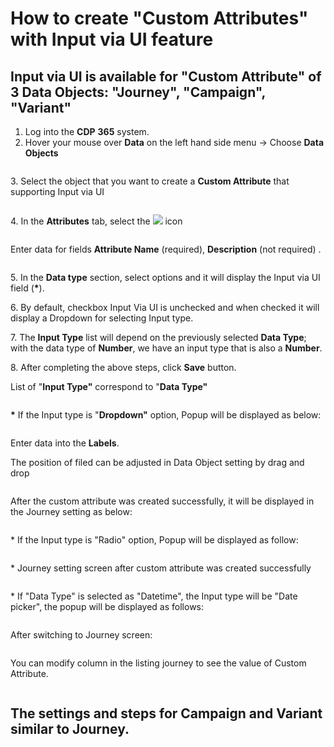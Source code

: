 # How to create "Custom Attributes" with Input via UI feature

## Input via UI is available for "Custom Attribute" of 3 Data Objects: "Journey", "Campaign", "Variant"

1. Log into the **CDP** **365** system.
2. Hover your mouse over **Data** on the left hand side menu -> Choose **Data Objects**

<figure><img src="../../../.gitbook/assets/image (64).png" alt=""><figcaption></figcaption></figure>

3\. Select the object that you want to create a **Custom Attribute** that supporting Input via UI

<figure><img src="../../../.gitbook/assets/image (65).png" alt=""><figcaption></figcaption></figure>

4\. In the **Attributes** tab, select the ![](<../../../.gitbook/assets/image (2367).png>) icon

<figure><img src="../../../.gitbook/assets/image (66).png" alt=""><figcaption></figcaption></figure>

Enter data for fields **Attribute Name** (required), **Description** (not required) .

<figure><img src="../../../.gitbook/assets/image (68).png" alt=""><figcaption></figcaption></figure>

5\. In the **Data type** section, select options and it will display the Input via UI field (**\***).&#x20;

6\. By default, checkbox Input Via UI is unchecked and when checked it will display a Dropdown for selecting Input type.&#x20;

7\. The **Input Type** list will depend on the previously selected **Data Type**; with the data type of **Number**, we have an input type that is also a **Number**.

8\. After completing the above steps, click **Save** button.

List of "**Input Type"** correspond to "**Data Type"**

<figure><img src="https://files.gitbook.com/v0/b/gitbook-x-prod.appspot.com/o/spaces%2FmECwNqMNUmu6OXHSYgDv%2Fuploads%2FFPjCB0rxPzsCyVkGAj7h%2Fimage.png?alt=media&#x26;token=a0c4ce5e-8d72-42ef-804d-9fc033536e1f" alt=""><figcaption></figcaption></figure>

**\*** If the Input type is "**Dropdown"** option, Popup will be displayed as below:

<figure><img src="../../../.gitbook/assets/image (70).png" alt=""><figcaption></figcaption></figure>

Enter data into the **Labels**.

The position of filed can be adjusted in Data Object setting by drag and drop

<figure><img src="../../../.gitbook/assets/image (72).png" alt=""><figcaption></figcaption></figure>

After the custom attribute was created successfully, it will be displayed in the Journey setting as  below:

<figure><img src="../../../.gitbook/assets/image (73).png" alt=""><figcaption></figcaption></figure>

\* If the Input type is "Radio" option, Popup will be displayed as follow:

<figure><img src="../../../.gitbook/assets/image (75).png" alt=""><figcaption></figcaption></figure>

\* Journey setting screen after custom attribute was created successfully

<figure><img src="../../../.gitbook/assets/image (76).png" alt=""><figcaption></figcaption></figure>

\* If "Data Type" is selected as "Datetime", the Input type will be "Date picker", the popup will be displayed as follows:&#x20;

<figure><img src="../../../.gitbook/assets/image (77).png" alt=""><figcaption></figcaption></figure>

After switching to Journey screen:

<figure><img src="../../../.gitbook/assets/image (78).png" alt=""><figcaption></figcaption></figure>

You can modify column in the listing journey to see the value of Custom Attribute.

<figure><img src="../../../.gitbook/assets/image (79).png" alt=""><figcaption></figcaption></figure>

## The settings and steps for Campaign and Variant similar to Journey.

